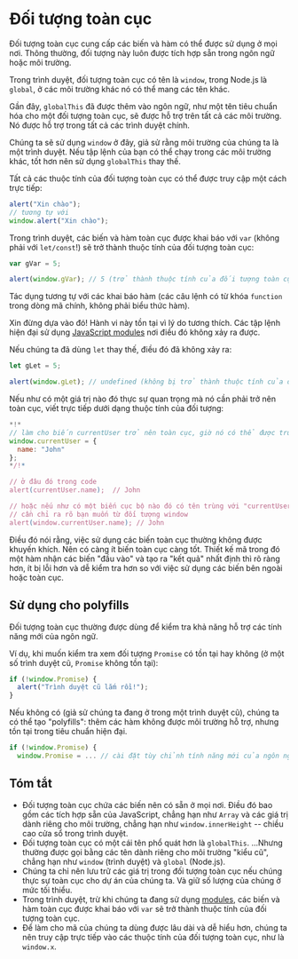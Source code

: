 # Đối tượng toàn cục

Đối tượng toàn cục cung cấp các biến và hàm có thể được sử dụng ở mọi nơi. Thông thường, đối tượng này luôn được tích hợp sẵn trong ngôn ngữ hoặc môi trường.

Trong trình duyệt, đối tượng toàn cục có tên là `window`, trong Node.js là `global`, ở các môi trường khác nó có thể mang các tên khác.

Gần đây, `globalThis` đã được thêm vào ngôn ngữ, như một tên tiêu chuẩn hóa cho một đối tượng toàn cục, sẽ được hỗ trợ trên tất cả các môi trường. Nó được hỗ trợ trong tất cả các trình duyệt chính.

Chúng ta sẽ sử dụng `window` ở đây, giả sử rằng môi trường của chúng ta là một trình duyệt. Nếu tập lệnh của bạn có thể chạy trong các môi trường khác, tốt hơn nên sử dụng `globalThis` thay thế.

Tất cả các thuộc tính của đối tượng toàn cục có thể được truy cập một cách trực tiếp:

```js run
alert("Xin chào");
// tương tự với
window.alert("Xin chào");
```

Trong trình duyệt, các biến và hàm toàn cục được khai báo với `var` (không phải với `let/const`!) sẽ trở thành thuộc tính của đối tượng toàn cục:

```js run untrusted refresh
var gVar = 5;

alert(window.gVar); // 5 (trở thành thuộc tính của đối tượng toàn cục)
```

Tác dụng tương tự với các khai báo hàm (các câu lệnh có từ khóa `function` trong dòng mã chính, không phải biểu thức hàm).

Xin đừng dựa vào đó! Hành vi này tồn tại vì lý do tương thích. Các tập lệnh hiện đại sử dụng [JavaScript modules](info:modules) nơi điều đó không xảy ra được.

Nếu chúng ta đã dùng `let` thay thế, điều đó đã không xảy ra:

```js run untrusted refresh
let gLet = 5;

alert(window.gLet); // undefined (không bị trở thành thuộc tính của đối tượng toàn cục)
```

Nếu như có một giá trị nào đó thực sự quan trọng mà nó cần phải trở nên toàn cục, viết trực tiếp dưới dạng thuộc tính của đối tượng:

```js run
*!*
// làm cho biến currentUser trở nên toàn cục, giờ nó có thể được truy cập ở mọi nơi
window.currentUser = {
  name: "John"
};
*/!*

// ở đâu đó trong code
alert(currentUser.name);  // John

// hoặc nếu như có một biến cục bộ nào đó có tên trùng với "currentUser"
// cần chỉ ra rõ bạn muốn từ đối tượng window
alert(window.currentUser.name); // John
```

Điều đó nói rằng, việc sử dụng các biến toàn cục thường không được khuyến khích. Nên có càng ít biến toàn cục càng tốt. Thiết kế mã trong đó một hàm nhận các biến "đầu vào" và tạo ra "kết quả" nhất định thì rõ ràng hơn, ít bị lỗi hơn và dễ kiểm tra hơn so với việc sử dụng các biến bên ngoài hoặc toàn cục.

## Sử dụng cho polyfills

Đối tượng toàn cục thường được dùng để kiểm tra khả năng hỗ trợ các tính năng mới của ngôn ngữ.

Ví dụ, khi muốn kiểm tra xem đối tượng `Promise` có tồn tại hay không (ở một số trình duyệt cũ, `Promise` không tồn tại):
```js run
if (!window.Promise) {
  alert("Trình duyệt cũ lắm rồi!");
}
```

Nếu không có (giả sử chúng ta đang ở trong một trình duyệt cũ), chúng ta có thể tạo "polyfills": thêm các hàm không được môi trường hỗ trợ, nhưng tồn tại trong tiêu chuẩn hiện đại.

```js run
if (!window.Promise) {
  window.Promise = ... // cài đặt tùy chỉnh tính năng mới của ngôn ngữ
```

## Tóm tắt

- Đối tượng toàn cục chứa các biến nên có sẵn ở mọi nơi.
    Điều đó bao gồm các tích hợp sẵn của JavaScript, chẳng hạn như `Array` và các giá trị dành riêng cho môi trường, chẳng hạn như `window.innerHeight` -- chiều cao cửa sổ trong trình duyệt.
- Đối tượng toàn cục có một cái tên phổ quát hơn là `globalThis`.
    ...Nhưng thường được gọi bằng các tên dành riêng cho môi trường "kiểu cũ", chẳng hạn như `window` (trình duyệt) và `global` (Node.js).
- Chúng ta chỉ nên lưu trữ các giá trị trong đối tượng toàn cục nếu chúng thực sự toàn cục cho dự án của chúng ta. Và giữ số lượng của chúng ở mức tối thiểu.
- Trong trình duyệt, trừ khi chúng ta đang sử dụng [modules](info:modules), các biến và hàm toàn cục được khai báo với `var` sẽ trở thành thuộc tính của đối tượng toàn cục.
- Để làm cho mã của chúng ta dùng được lâu dài và dễ hiểu hơn, chúng ta nên truy cập trực tiếp vào các thuộc tính của đối tượng toàn cục, như là `window.x`.
